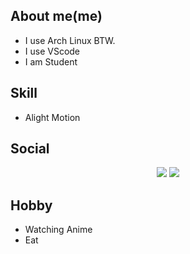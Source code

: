 ## About me(me)
- I use Arch Linux BTW.
- I use VScode
- I am Student

## Skill
- Alight Motion

## Social 
<p align="center">
<img src="https://img.shields.io/twitter/follow/soulightric?style=social"/>
<img src="https://img.shields.io/youtube/channel/subscribers/UCCdW5ISUbmNzFj6EOtr-DnQ"/>
</p>
 
## Hobby
- Watching Anime
- Eat
